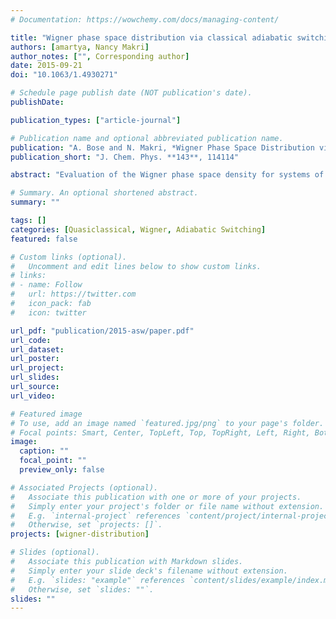 ```yaml
---
# Documentation: https://wowchemy.com/docs/managing-content/

title: "Wigner phase space distribution via classical adiabatic switching"
authors: [amartya, Nancy Makri]
author_notes: ["", Corresponding author]
date: 2015-09-21
doi: "10.1063/1.4930271"

# Schedule page publish date (NOT publication's date).
publishDate: 

publication_types: ["article-journal"]

# Publication name and optional abbreviated publication name.
publication: "A. Bose and N. Makri, *Wigner Phase Space Distribution via Classical Adiabatic Switching*, J. Chem. Phys. **143**, 114114 (2015)."
publication_short: "J. Chem. Phys. **143**, 114114"

abstract: "Evaluation of the Wigner phase space density for systems of many degrees of freedom presents an extremely demanding task because of the oscillatory nature of the Fourier-type integral. We propose a simple and efficient, approximate procedure for generating the Wigner distribution that avoids the computational difficulties associated with the Wigner transform. Starting from a suitable zeroth-order Hamiltonian, for which the Wigner density is available (either analytically or numerically), the phase space distribution is propagated in time via classical trajectories, while the perturbation is gradually switched on. According to the classical adiabatic theorem, each trajectory maintains a constant action if the perturbation is switched on infinitely slowly. We show that the adiabatic switching procedure produces the exact Wigner density for harmonic oscillator eigenstates and also for eigenstates of anharmonic Hamiltonians within the Wentzel-Kramers-Brillouin (WKB) approximation. We generalize the approach to finite temperature by introducing a density rescaling factor that depends on the energy of each trajectory. Time-dependent properties are obtained simply by continuing the integration of each trajectory under the full target Hamiltonian. Further, by construction, the generated approximate Wigner distribution is invariant under classical propagation, and thus, thermodynamic properties are strictly preserved. Numerical tests on one-dimensional and dissipative systems indicate that the method produces results in very good agreement with those obtained by full quantum mechanical methods over a wide temperature range. The method is simple and efficient, as it requires no input besides the force fields required for classical trajectory integration, and is ideal for use in quasiclassical trajectory calculations."

# Summary. An optional shortened abstract.
summary: ""

tags: []
categories: [Quasiclassical, Wigner, Adiabatic Switching]
featured: false

# Custom links (optional).
#   Uncomment and edit lines below to show custom links.
# links:
# - name: Follow
#   url: https://twitter.com
#   icon_pack: fab
#   icon: twitter

url_pdf: "publication/2015-asw/paper.pdf"
url_code:
url_dataset:
url_poster:
url_project:
url_slides:
url_source:
url_video:

# Featured image
# To use, add an image named `featured.jpg/png` to your page's folder. 
# Focal points: Smart, Center, TopLeft, Top, TopRight, Left, Right, BottomLeft, Bottom, BottomRight.
image:
  caption: ""
  focal_point: ""
  preview_only: false

# Associated Projects (optional).
#   Associate this publication with one or more of your projects.
#   Simply enter your project's folder or file name without extension.
#   E.g. `internal-project` references `content/project/internal-project/index.md`.
#   Otherwise, set `projects: []`.
projects: [wigner-distribution]

# Slides (optional).
#   Associate this publication with Markdown slides.
#   Simply enter your slide deck's filename without extension.
#   E.g. `slides: "example"` references `content/slides/example/index.md`.
#   Otherwise, set `slides: ""`.
slides: ""
---
```

